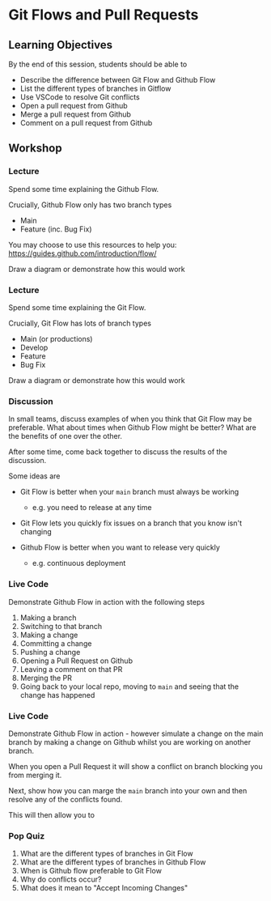 # Git Flows and Pull Requests

## Learning Objectives

By the end of this session, students should be able to

- Describe the difference between Git Flow and Github Flow
- List the different types of branches in Gitflow
- Use VSCode to resolve Git conflicts
- Open a pull request from Github
- Merge a pull request from Github
- Comment on a pull request from Github

## Workshop

### Lecture

Spend some time explaining the Github Flow.

Crucially, Github Flow only has two branch types

- Main
- Feature (inc. Bug Fix)

You may choose to use this resources to help you:
https://guides.github.com/introduction/flow/

Draw a diagram or demonstrate how this would work

### Lecture

Spend some time explaining the Git Flow.

Crucially, Git Flow has lots of branch types

- Main (or productions)
- Develop
- Feature
- Bug Fix

Draw a diagram or demonstrate how this would work

### Discussion

In small teams, discuss examples of when you think that Git Flow may be preferable. What about times when Github Flow might be better? What are the benefits of one over the other.

After some time, come back together to discuss the results of the discussion.

Some ideas are

- Git Flow is better when your `main` branch must always be working
  - e.g. you need to release at any time
- Git Flow lets you quickly fix issues on a branch that you know isn't changing

- Github Flow is better when you want to release very quickly
  - e.g. continuous deployment

### Live Code

Demonstrate Github Flow in action with the following steps

1. Making a branch
2. Switching to that branch
3. Making a change
4. Committing a change
5. Pushing a change
6. Opening a Pull Request on Github
7. Leaving a comment on that PR
8. Merging the PR
9. Going back to your local repo, moving to `main` and seeing that the change has happened

### Live Code

Demonstrate Github Flow in action - however simulate a change on the main branch by making a change on Github whilst you are working on another branch.

When you open a Pull Request it will show a conflict on branch blocking you from merging it.

Next, show how you can marge the `main` branch into your own and then resolve any of the conflicts found.

This will then allow you to

### Pop Quiz

1. What are the different types of branches in Git Flow
2. What are the different types of branches in Github Flow
3. When is Github flow preferable to Git Flow
4. Why do conflicts occur?
5. What does it mean to "Accept Incoming Changes"
